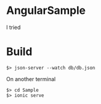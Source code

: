 # AngularSample
I tried

# Build
```
$> json-server --watch db/db.json
```
On another terminal
```
$> cd Sample
$> ionic serve
```
